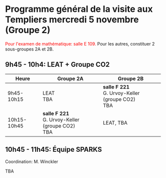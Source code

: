 # Programme général de la visite aux Templiers mercredi 5 novembre (Groupe 2)

<span style="color:red">Pour l'examen de mathématique: salle E 109.</span>
Pour les autres, constituer 2 sous-groupes 2A et 2B.

## 9h45 - 10h4: LEAT + Groupe CO2


| Heure     | Groupe 2A      | Groupe 2B     
|-----------|----------------|----------------------------------------------
|9h45-10h15 | LEAT <br> TBA      | **salle F 221** <br> G. Urvoy-Keller (groupe CO2)<br> TBA
|10h15-10h45| **salle F 221**  <br> G. Urvoy-Keller (groupe CO2) <br> TBA | LEAT, TBA


## 10h45 - 11h45: Équipe SPARKS

Coordination: M. Winckler

TBA

